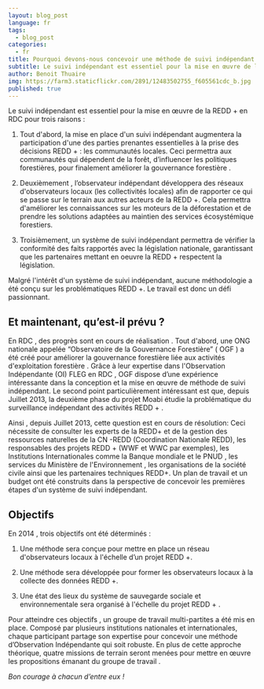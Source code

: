 ```yaml
---
layout: blog_post
language: fr
tags:
  - blog_post
categories:
  - fr
title: Pourquoi devons-nous concevoir une méthode de suivi indépendant pour la REDD+?
subtitle: Le suivi indépendant est essentiel pour la mise en œuvre de la REDD + en RDC.  Malgré l'intérêt d'un système de suivi indépendant, aucune méthodologie a été conçu sur les problématiques REDD +. Le travail est donc un défi passionnant.
author: Benoit Thuaire
img: https://farm3.staticflickr.com/2891/12483502755_f605561cdc_b.jpg
published: true
---
```

Le suivi indépendant est essentiel pour la mise en œuvre de la REDD + en RDC pour trois raisons :

1. Tout d'abord, la mise en place d'un suivi indépendant augmentera la participation d'une des parties prenantes essentielles à la prise des décisions REDD + : les communautés locales. Ceci permettra aux communautés qui dépendent de la forêt,  d’influencer les politiques forestières, pour finalement améliorer la gouvernance forestière .

2. Deuxièmement , l’observateur indépendant développera des réseaux d'observateurs locaux (les collectivités locales) afin de rapporter ce qui se passe sur le terrain aux autres acteurs de la REDD +. Cela permettra d'améliorer les connaissances sur les moteurs de la déforestation et de prendre les solutions adaptées au maintien des services écosystémique forestiers.

3. Troisièmement, un système de suivi indépendant permettra de vérifier la conformité des faits rapportés avec la législation nationale, garantissant que les partenaires mettant en oeuvre la REDD + respectent la législation.

Malgré l'intérêt d'un système de suivi indépendant, aucune méthodologie a été conçu sur les problématiques REDD +. Le travail est donc un défi passionnant.


## Et maintenant, qu’est-il prévu ?

En RDC , des progrès sont en cours de réalisation . Tout d'abord, une ONG nationale appelée “Observatoire de la Gouvernance Forestière” ( OGF ) a été créé pour améliorer la gouvernance forestière liée aux activités d'exploitation forestière . Grâce à leur expertise dans l'Observation Indépendante (OI) FLEG en RDC , OGF dispose d’une expérience intéressante dans la conception et la mise en œuvre de méthode de suivi indépendant. Le second point particulièrement intéressant est que, depuis Juillet 2013, la deuxième phase du projet Moabi étudie la problématique du surveillance indépendant des activités REDD + .

Ainsi , depuis Juillet 2013, cette question est en cours de résolution: Ceci nécessite de consulter les experts de la REDD+ et de la gestion des ressources naturelles de la CN -REDD (Coordination Nationale REDD), les responsables des projets REDD + (WWF et WWC par exemples), les Institutions Internationales comme la Banque mondiale et le PNUD , les  services du Ministère de l'Environnement , les organisations de la société civile ainsi que les partenaires techniques REDD+.  Un plan de travail et un budget ont été construits dans la perspective de concevoir les premières étapes d'un système de suivi indépendant.


## Objectifs

En 2014 , trois objectifs ont été déterminés :

1. Une méthode sera conçue pour mettre en place un réseau d'observateurs locaux à l'échelle d’un projet REDD +.

2. Une méthode sera développée pour former les observateurs locaux à la collecte des données REDD +.

3. Une état des lieux du système de sauvegarde sociale et environnementale sera organisé à l'échelle du projet REDD + .


Pour atteindre ces objectifs , un groupe de travail multi-partites a été mis en place. Composé par plusieurs institutions nationales et internationales, chaque participant partage son expertise pour concevoir une  méthode d’Observation Indépendante  qui soit robuste. En plus de cette approche théorique, quatre missions de terrain seront menées pour mettre en œuvre les propositions émanant du groupe de travail .

*Bon courage à chacun d’entre eux !*
